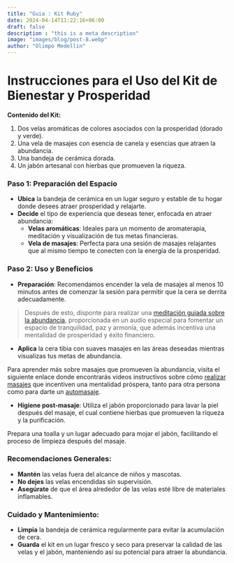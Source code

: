 ```yaml
---
title: "Guia : Kit Ruby"
date: 2024-04-14T11:22:16+06:00
draft: false
description : "this is a meta description"
image: "images/blog/post-8.webp"
author: "Olimpo Medellin"
---
```


# Instrucciones para el Uso del Kit de Bienestar y Prosperidad

**Contenido del Kit:**
1. Dos velas aromáticas de colores asociados con la prosperidad (dorado y verde).
2. Una vela de masajes con esencia de canela y esencias que atraen la abundancia.
3. Una bandeja de cerámica dorada.
4. Un jabón artesanal con hierbas que promueven la riqueza.

### Paso 1: Preparación del Espacio
- **Ubica** la bandeja de cerámica en un lugar seguro y estable de tu hogar donde desees atraer prosperidad y relajarte.
- **Decide** el tipo de experiencia que deseas tener, enfocada en atraer abundancia:
  - **Velas aromáticas**: Ideales para un momento de aromaterapia, meditación y visualización de tus metas financieras.
  - **Vela de masajes**: Perfecta para una sesión de masajes relajantes que al mismo tiempo te conecten con la energía de la prosperidad.

### Paso 2: Uso y Beneficios
- **Preparación**: Recomendamos encender la vela de masajes al menos 10 minutos antes de comenzar la sesión para permitir que la cera se derrita adecuadamente.

> Después de esto, disponte para realizar una [meditación guiada sobre la abundancia](https://www.youtube.com/watch?v=EZMVaSChGQ8), proporcionada en un audio especial para fomentar un espacio de tranquilidad, paz y armonía, que además incentiva una mentalidad de prosperidad y éxito financiero.

- **Aplica** la cera tibia con suaves masajes en las áreas deseadas mientras visualizas tus metas de abundancia.

Para aprender más sobre masajes que promueven la abundancia, visita el siguiente enlace donde encontrarás videos instructivos sobre cómo [realizar masajes](https://www.youtube.com/watch?v=QRSf1nyrxls) que incentiven una mentalidad próspera, tanto para otra persona como para darte un [automasaje](https://www.youtube.com/watch?v=Z8PuwqxEn-8&t=228s).

- **Higiene post-masaje**: Utiliza el jabón proporcionado para lavar la piel después del masaje, el cual contiene hierbas que promueven la riqueza y la purificación.

Prepara una toalla y un lugar adecuado para mojar el jabón, facilitando el proceso de limpieza después del masaje.

### Recomendaciones Generales:
- **Mantén** las velas fuera del alcance de niños y mascotas.
- **No dejes** las velas encendidas sin supervisión.
- **Asegúrate** de que el área alrededor de las velas esté libre de materiales inflamables.

### Cuidado y Mantenimiento:
- **Limpia** la bandeja de cerámica regularmente para evitar la acumulación de cera.
- **Guarda** el kit en un lugar fresco y seco para preservar la calidad de las velas y el jabón, manteniendo así su potencial para atraer la abundancia.

